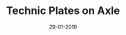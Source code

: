 ---
title: "Technic Plates on Axle"
date: 29-01-2019

image: image.png
cad: model.ldr

source_url: "https://www.flickr.com/photos/bradslegoroom/4512069587"
source_title: "SNOT Techniques 7"
source_name: "鉄男"
source_date: 11-04-2010

taxonomy:
  part: ["3709", "32062", "4032a", "3022" ]
  partcount: 7

  width: [4, stud]
  depth: [2, stud]
  height: [2, brick]

  function: ["stud_tilt"]
  stud_tilt_angle: [180]
---